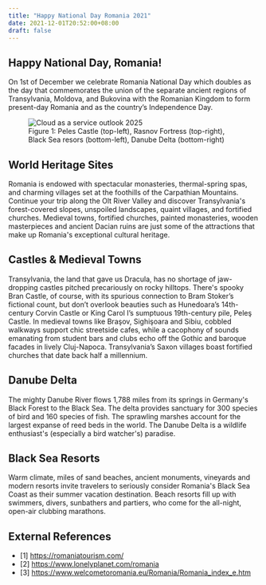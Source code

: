 ```yaml
---
title: "Happy National Day Romania 2021"
date: 2021-12-01T20:52:00+08:00
draft: false
---
```


## Happy National Day, Romania!

On 1st of December we celebrate Romania National Day which doubles as the day that commemorates the union of the separate ancient regions of Transylvania, Moldova, and Bukovina with the Romanian Kingdom to form present-day Romania and as the country’s Independence Day.

<figure>
  <img src="../images/happy-national-day-romania-2021.jpg" alt="Cloud as a service outlook 2025">
  <figcaption>Figure 1: Peles Castle (top-left), Rasnov Fortress (top-right), Black Sea resors (bottom-left), Danube Delta (bottom-right)</figcaption>
</figure>

## World Heritage Sites

Romania is endowed with spectacular monasteries, thermal-spring spas, and charming villages set at the foothills of the Carpathian Mountains. Continue your trip along the Olt River Valley and discover Transylvania's forest-covered slopes, unspoiled landscapes, quaint villages, and fortified churches. Medieval towns, fortified churches, painted monasteries, wooden masterpieces and ancient Dacian ruins are just some of the attractions that make up Romania's exceptional cultural heritage.

## Castles & Medieval Towns

Transylvania, the land that gave us Dracula, has no shortage of jaw-dropping castles pitched precariously on rocky hilltops. There's spooky Bran Castle, of course, with its spurious connection to Bram Stoker’s fictional count, but don’t overlook beauties such as Hunedoara’s 14th-century Corvin Castle or King Carol I’s sumptuous 19th-century pile, Peleş Castle. In medieval towns like Braşov, Sighişoara and Sibiu, cobbled walkways support chic streetside cafes, while a cacophony of sounds emanating from student bars and clubs echo off the Gothic and baroque facades in lively Cluj-Napoca. Transylvania’s Saxon villages boast fortified churches that date back half a millennium.

## Danube Delta
The mighty Danube River flows 1,788 miles from its springs in Germany's Black Forest to the Black Sea. The delta provides sanctuary for 300 species of bird and 160 species of fish. The sprawling marshes account for the largest expanse of reed beds in the world. The Danube Delta is a wildlife enthusiast's (especially a bird watcher's) paradise.

## Black Sea Resorts
Warm climate, miles of sand beaches, ancient monuments, vineyards and modern resorts invite travelers to seriously consider Romania's Black Sea Coast as their summer vacation destination. Beach resorts fill up with swimmers, divers, sunbathers and partiers, who come for the all-night, open-air clubbing marathons.

## External References
- [1] https://romaniatourism.com/
- [2] https://www.lonelyplanet.com/romania
- [3] https://www.welcometoromania.eu/Romania/Romania_index_e.htm